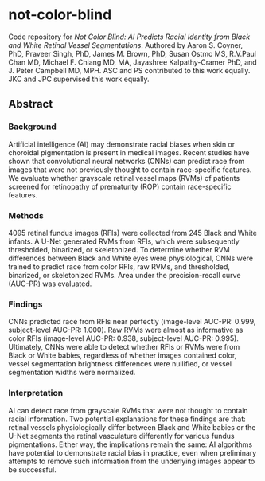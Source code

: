 # not-color-blind

Code repository for _Not Color Blind: AI Predicts Racial Identity from Black and White Retinal Vessel Segmentations_. Authored by Aaron S. Coyner, PhD, Praveer Singh, PhD, James M. Brown, PhD, Susan Ostmo MS, R.V.Paul Chan MD, Michael F. Chiang MD, MA, Jayashree Kalpathy-Cramer PhD, and J. Peter Campbell MD, MPH. ASC and PS contributed to this work equally. JKC and JPC supervised this work equally.

## Abstract

### Background
Artificial intelligence (AI) may demonstrate racial biases when skin or choroidal pigmentation is present in medical images. Recent studies have shown that convolutional neural networks (CNNs) can predict race from images that were not previously thought to contain race-specific features. We evaluate whether grayscale retinal vessel maps (RVMs) of patients screened for retinopathy of prematurity (ROP) contain race-specific features.
					
### Methods
4095 retinal fundus images (RFIs) were collected from 245 Black and White infants. A U-Net generated RVMs from RFIs, which were subsequently thresholded, binarized, or skeletonized. To determine whether RVM differences between Black and White eyes were physiological, CNNs were trained to predict race from color RFIs, raw RVMs, and thresholded, binarized, or skeletonized RVMs. Area under the precision-recall curve (AUC-PR) was evaluated.
	
### Findings
CNNs predicted race from RFIs near perfectly (image-level AUC-PR: 0.999, subject-level AUC-PR: 1.000). Raw RVMs were almost as informative as color RFIs (image-level AUC-PR: 0.938, subject-level AUC-PR: 0.995). Ultimately, CNNs were able to detect whether RFIs or RVMs were from Black or White babies, regardless of whether images contained color, vessel segmentation brightness differences were nullified, or vessel segmentation widths were normalized.
					
### Interpretation
AI can detect race from grayscale RVMs that were not thought to contain racial information. Two potential explanations for these findings are that: retinal vessels physiologically differ between Black and White babies or the U-Net segments the retinal vasculature differently for various fundus pigmentations. Either way, the implications remain the same: AI algorithms have potential to demonstrate racial bias in practice, even when preliminary attempts to remove such information from the underlying images appear to be successful.
